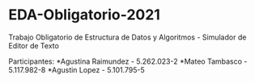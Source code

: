 # EDA-Obligatorio-2021
Trabajo Obligatorio de Estructura de Datos y Algoritmos - Simulador de Editor de Texto

Participantes:
*Agustina Raimundez - 5.262.023-2
*Mateo Tambasco - 5.117.982-8
*Agustin Lopez - 5.101.795-5
